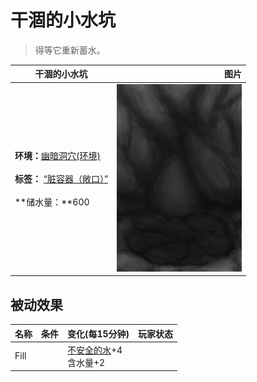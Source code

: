 # 干涸的小水坑  
> 得等它重新蓄水。  
  
  干涸的小水坑  |   图片   
 ----  |  ----:   
 **环境：**[幽暗洞穴(环境)](Env_CaveDark.md)<br><br>**标签：**	[“脏容器（敞口）”](tag_ContainerDirty.md)<br><br>**储水量：**600  |  <img decoding="async" src="Sprite/CavePuddleDry.png" href="a.md" style="max-width:300px;max-height:300px;">   
  
## 被动效果  
名称  |  条件  |  变化(每15分钟)  |  玩家状态  
----  |  ----  |  ----  |  ----  
Fill  |    |  [不安全的水](LQ_WaterUnsafe.md)+4<br>含水量+2  |    


<script>document.title="干涸的小水坑 - 卡牌生存百科 Card Survival Wiki";</script>